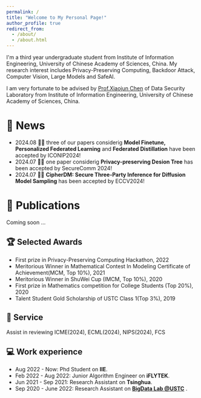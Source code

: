 ```yaml
---
permalink: /
title: "Welcome to My Personal Page!"
author_profile: true
redirect_from: 
  - /about/
  - /about.html
---
```

I'm a third year undergraduate student from Institute of Information Engineering, University of Chinese Academy of Sciences, China. My research interest includes Privacy-Preserving Computing, Backdoor Attack, Computer Vision, Large Models and SafeAI.

I am very fortunate to be advised by [Prof.Xiaojun Chen](https://people.ucas.ac.cn/~0040771) of Data Security Laboratory from Institute of Information Engineering, University of Chinese Academy of Sciences, China.

:loudspeaker: News
======
* 2024.08 :tada::tada: three of our papers considerig **Model Finetune, Personalized Federated Learning** and **Federated Distillation** have been accepted by ICONIP2024!
* 2024.07 :tada::tada: one paper considerig **Privacy-preserving Desion Tree** has been accepted by SecureComm 2024!
* 2024.07 :tada::tada: **CipherDM: Secure Three-Party Inference for Diffusion Model Sampling** has been accepted by ECCV2024!

:bookmark_tabs: Publications
======
Coming soon ...

:trophy: Selected Awards
------
* First prize in Privacy-Preserving Computing Hackathon, 2022
* Meritorious Winner in Mathematical Contest In Modeling Certificate of Achievement(MCM, Top 10%), 2021
* Meritorious Winner in ShuWei Cup (IMCM, Top 10%), 2020
* First prize in Mathematics competition for College Students (Top 20%), 2020
* Talent Student Gold Scholarship of USTC Class 1(Top 3%), 2019

:raising_hand: Service
------
Assist in reviewing ICME(2024), ECML(2024), NIPS(2024), FCS


:computer: Work experience
------
* Aug 2022 - Now: Phd Student on **IIE**.
* Feb 2022 - Aug 2022: Junior Algorithm Engineer on **iFLYTEK**.
* Jun 2021 - Sep 2021: Research Assistant on **Tsinghua**.
* Sep 2020 - June 2022: Research Assistant on [**BigData Lab @USTC**](https://bigdata.ustc.edu.cn/index.html) .


